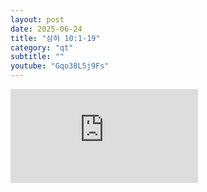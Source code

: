 ```yaml
---
layout: post
date: 2025-06-24
title: "삼하 10:1-19"
category: "qt"
subtitle: ""
youtube: "Gqo38L5j9Fs"
---
```


<div class="youtube margin-large">
    <iframe src="https://www.youtube.com/embed/Gqo38L5j9Fs" title="YouTube video player" frameborder="0" allow="accelerometer; autoplay; clipboard-write; encrypted-media; gyroscope; picture-in-picture; web-share" allowfullscreen></iframe>
</div>

